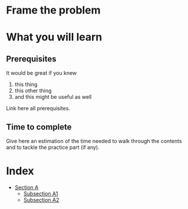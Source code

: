 # Frame the problem

# What you will learn 


## Prerequisites
It would be great if you knew
  1. this thing
  2. this other thing
  3. and this might be useful as well

Link here all prerequisites.

## Time to complete
Give here an estimation of the time needed to walk through the contents and to tackle the practice part (if any).

# Index
 - [Section A](#section-a)
   - [Subsection A1](#subsection-a1)
   - [Subsection A2](#subsection-a2)
